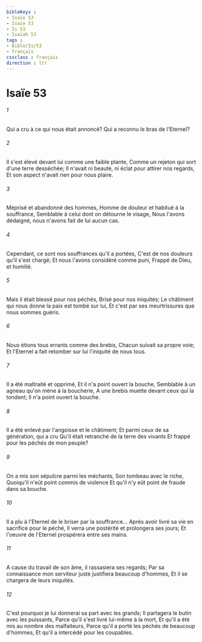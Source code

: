 ```yaml
---
bibleKeys : 
- Isaïe 53
- Isaïe 53
- Is 53
- Isaiah 53
tags : 
- Bible/Is/53
- français
cssclass : français
direction : ltr
---
```


# Isaïe 53

###### 1
Qui a cru à ce qui nous était annoncé? Qui a reconnu le bras de l'Eternel?
###### 2
Il s'est élevé devant lui comme une faible plante, Comme un rejeton qui sort d'une terre desséchée; Il n'avait ni beauté, ni éclat pour attirer nos regards, Et son aspect n'avait rien pour nous plaire.
###### 3
Méprisé et abandonné des hommes, Homme de douleur et habitué à la souffrance, Semblable à celui dont on détourne le visage, Nous l'avons dédaigné, nous n'avons fait de lui aucun cas.
###### 4
Cependant, ce sont nos souffrances qu'il a portées, C'est de nos douleurs qu'il s'est chargé; Et nous l'avons considéré comme puni, Frappé de Dieu, et humilié.
###### 5
Mais il était blessé pour nos péchés, Brisé pour nos iniquités; Le châtiment qui nous donne la paix est tombé sur lui, Et c'est par ses meurtrissures que nous sommes guéris.
###### 6
Nous étions tous errants comme des brebis, Chacun suivait sa propre voie; Et l'Eternel a fait retomber sur lui l'iniquité de nous tous.
###### 7
Il a été maltraité et opprimé, Et il n'a point ouvert la bouche, Semblable à un agneau qu'on mène à la boucherie, A une brebis muette devant ceux qui la tondent; Il n'a point ouvert la bouche.
###### 8
Il a été enlevé par l'angoisse et le châtiment; Et parmi ceux de sa génération, qui a cru Qu'il était retranché de la terre des vivants Et frappé pour les péchés de mon peuple?
###### 9
On a mis son sépulcre parmi les méchants, Son tombeau avec le riche, Quoiqu'il n'eût point commis de violence Et qu'il n'y eût point de fraude dans sa bouche.
###### 10
Il a plu à l'Eternel de le briser par la souffrance... Après avoir livré sa vie en sacrifice pour le péché, Il verra une postérité et prolongera ses jours; Et l'oeuvre de l'Eternel prospérera entre ses mains.
###### 11
A cause du travail de son âme, il rassasiera ses regards; Par sa connaissance mon serviteur juste justifiera beaucoup d'hommes, Et il se chargera de leurs iniquités.
###### 12
C'est pourquoi je lui donnerai sa part avec les grands; Il partagera le butin avec les puissants, Parce qu'il s'est livré lui-même à la mort, Et qu'il a été mis au nombre des malfaiteurs, Parce qu'il a porté les péchés de beaucoup d'hommes, Et qu'il a intercédé pour les coupables.
